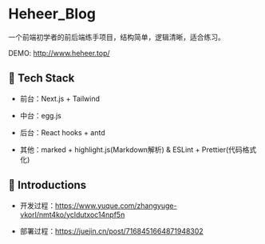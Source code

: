 # Heheer_Blog

一个前端初学者的前后端练手项目，结构简单，逻辑清晰，适合练习。

DEMO: http://www.heheer.top/

## 🍭 Tech Stack
- 前台：Next.js + Tailwind

- 中台：egg.js

- 后台：React hooks + antd

- 其他：marked + highlight.js(Markdown解析) & ESLint + Prettier(代码格式化)

## 🍤 Introductions
- 开发过程：https://www.yuque.com/zhangyuge-vkorl/nmt4ko/ycldutxoc14npf5n

- 部署过程：https://juejin.cn/post/7168451664871948302
